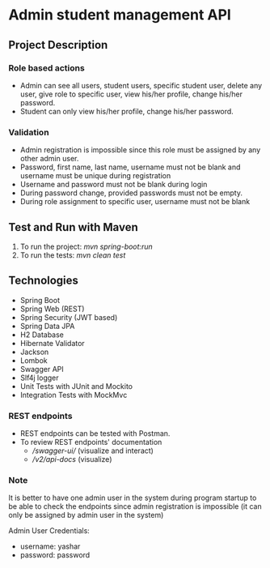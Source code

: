# Admin student management API
## Project Description
### Role based actions
- Admin can see all users, student users, specific student user, delete any user, give role to specific user, view his/her profile, change his/her password.
- Student can only view his/her profile, change his/her password.
### Validation
- Admin registration is impossible since this role must be assigned by any other admin user.
- Password, first name, last name, username must not be blank and username must be unique during registration
- Username and password must not be blank during login
- During password change, provided passwords must not be empty.
- During role assignment to specific user, username must not be blank

## Test and Run with Maven
1. To run the project: *mvn spring-boot:run*
2. To run the tests: *mvn clean test*


## Technologies
- Spring Boot
- Spring Web (REST)
- Spring Security (JWT based)
- Spring Data JPA
- H2 Database
- Hibernate Validator
- Jackson
- Lombok
- Swagger API
- Slf4j logger
- Unit Tests with JUnit and Mockito
- Integration Tests with MockMvc

### REST endpoints
- REST endpoints can be tested with Postman.
- To review REST endpoints' documentation
  - */swagger-ui/*  (visualize and interact)
  - */v2/api-docs* (visualize)

### Note
It is better to have one admin user in the system during program startup to be able to check the endpoints since admin registration is impossible (it can only be assigned by admin user in the system)

Admin User Credentials:
- username: yashar
- password: password